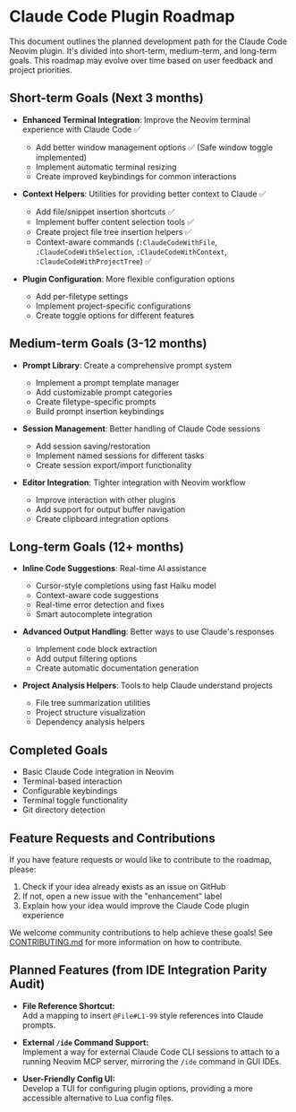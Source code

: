 # Claude Code Plugin Roadmap

This document outlines the planned development path for the Claude Code Neovim plugin. It's divided into short-term, medium-term, and long-term goals. This roadmap may evolve over time based on user feedback and project priorities.

## Short-term Goals (Next 3 months)

- **Enhanced Terminal Integration**: Improve the Neovim terminal experience with Claude Code ✅
  - Add better window management options ✅ (Safe window toggle implemented)
  - Implement automatic terminal resizing
  - Create improved keybindings for common interactions

- **Context Helpers**: Utilities for providing better context to Claude ✅
  - Add file/snippet insertion shortcuts ✅
  - Implement buffer content selection tools ✅
  - Create project file tree insertion helpers ✅
  - Context-aware commands (`:ClaudeCodeWithFile`, `:ClaudeCodeWithSelection`, `:ClaudeCodeWithContext`, `:ClaudeCodeWithProjectTree`) ✅

- **Plugin Configuration**: More flexible configuration options
  - Add per-filetype settings
  - Implement project-specific configurations
  - Create toggle options for different features

## Medium-term Goals (3-12 months)

- **Prompt Library**: Create a comprehensive prompt system
  - Implement a prompt template manager
  - Add customizable prompt categories
  - Create filetype-specific prompts
  - Build prompt insertion keybindings

- **Session Management**: Better handling of Claude Code sessions
  - Add session saving/restoration
  - Implement named sessions for different tasks
  - Create session export/import functionality

- **Editor Integration**: Tighter integration with Neovim workflow
  - Improve interaction with other plugins
  - Add support for output buffer navigation
  - Create clipboard integration options

## Long-term Goals (12+ months)

- **Inline Code Suggestions**: Real-time AI assistance
  - Cursor-style completions using fast Haiku model
  - Context-aware code suggestions
  - Real-time error detection and fixes
  - Smart autocomplete integration

- **Advanced Output Handling**: Better ways to use Claude's responses
  - Implement code block extraction
  - Add output filtering options
  - Create automatic documentation generation

- **Project Analysis Helpers**: Tools to help Claude understand projects
  - File tree summarization utilities
  - Project structure visualization
  - Dependency analysis helpers

## Completed Goals

- Basic Claude Code integration in Neovim
- Terminal-based interaction
- Configurable keybindings
- Terminal toggle functionality
- Git directory detection

## Feature Requests and Contributions

If you have feature requests or would like to contribute to the roadmap, please:

1. Check if your idea already exists as an issue on GitHub
2. If not, open a new issue with the "enhancement" label
3. Explain how your idea would improve the Claude Code plugin experience

We welcome community contributions to help achieve these goals! See [CONTRIBUTING.md](CONTRIBUTING.md) for more information on how to contribute.

## Planned Features (from IDE Integration Parity Audit)

- **File Reference Shortcut:**  
  Add a mapping to insert `@File#L1-99` style references into Claude prompts.

- **External `/ide` Command Support:**  
  Implement a way for external Claude Code CLI sessions to attach to a running Neovim MCP server, mirroring the `/ide` command in GUI IDEs.

- **User-Friendly Config UI:**  
  Develop a TUI for configuring plugin options, providing a more accessible alternative to Lua config files.
